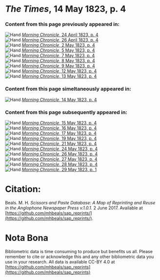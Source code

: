 # *The Times*, 14 May 1823, p. 4  
  
### Content from this page previously appeared in:  
![Hand](http://scissorsandpaste.net/wp-content/uploads/2017/06/smallhandpointer.png) [*Morning Chronicle*, 24 April 1823, p. 4](https://mhbeals.github.io/sap_html/Morning-Chronicle/Morning-Chronicle-24-April-1823-p-4)  
![Hand](http://scissorsandpaste.net/wp-content/uploads/2017/06/smallhandpointer.png) [*Morning Chronicle*, 26 April 1823, p. 4](https://mhbeals.github.io/sap_html/Morning-Chronicle/Morning-Chronicle-26-April-1823-p-4)  
![Hand](http://scissorsandpaste.net/wp-content/uploads/2017/06/smallhandpointer.png) [*Morning Chronicle*, 2 May 1823, p. 4](https://mhbeals.github.io/sap_html/Morning-Chronicle/Morning-Chronicle-2-May-1823-p-4)  
![Hand](http://scissorsandpaste.net/wp-content/uploads/2017/06/smallhandpointer.png) [*Morning Chronicle*, 5 May 1823, p. 4](https://mhbeals.github.io/sap_html/Morning-Chronicle/Morning-Chronicle-5-May-1823-p-4)  
![Hand](http://scissorsandpaste.net/wp-content/uploads/2017/06/smallhandpointer.png) [*Morning Chronicle*, 7 May 1823, p. 4](https://mhbeals.github.io/sap_html/Morning-Chronicle/Morning-Chronicle-7-May-1823-p-4)  
![Hand](http://scissorsandpaste.net/wp-content/uploads/2017/06/smallhandpointer.png) [*Morning Chronicle*, 8 May 1823, p. 4](https://mhbeals.github.io/sap_html/Morning-Chronicle/Morning-Chronicle-8-May-1823-p-4)  
![Hand](http://scissorsandpaste.net/wp-content/uploads/2017/06/smallhandpointer.png) [*Morning Chronicle*, 9 May 1823, p. 4](https://mhbeals.github.io/sap_html/Morning-Chronicle/Morning-Chronicle-9-May-1823-p-4)  
![Hand](http://scissorsandpaste.net/wp-content/uploads/2017/06/smallhandpointer.png) [*Morning Chronicle*, 12 May 1823, p. 4](https://mhbeals.github.io/sap_html/Morning-Chronicle/Morning-Chronicle-12-May-1823-p-4)  
![Hand](http://scissorsandpaste.net/wp-content/uploads/2017/06/smallhandpointer.png) [*Morning Chronicle*, 13 May 1823, p. 4](https://mhbeals.github.io/sap_html/Morning-Chronicle/Morning-Chronicle-13-May-1823-p-4)  
  
### Content from this page simeltaneously appeared in:  
![Hand](http://scissorsandpaste.net/wp-content/uploads/2017/06/smallhandpointer.png) [*Morning Chronicle*, 14 May 1823, p. 4](https://mhbeals.github.io/sap_html/Morning-Chronicle/Morning-Chronicle-14-May-1823-p-4)  
  
### Content from this page subsequently appeared in:  
![Hand](http://scissorsandpaste.net/wp-content/uploads/2017/06/smallhandpointer.png) [*Morning Chronicle*, 15 May 1823, p. 4](https://mhbeals.github.io/sap_html/Morning-Chronicle/Morning-Chronicle-15-May-1823-p-4)  
![Hand](http://scissorsandpaste.net/wp-content/uploads/2017/06/smallhandpointer.png) [*Morning Chronicle*, 16 May 1823, p. 4](https://mhbeals.github.io/sap_html/Morning-Chronicle/Morning-Chronicle-16-May-1823-p-4)  
![Hand](http://scissorsandpaste.net/wp-content/uploads/2017/06/smallhandpointer.png) [*Morning Chronicle*, 17 May 1823, p. 4](https://mhbeals.github.io/sap_html/Morning-Chronicle/Morning-Chronicle-17-May-1823-p-4)  
![Hand](http://scissorsandpaste.net/wp-content/uploads/2017/06/smallhandpointer.png) [*Morning Chronicle*, 19 May 1823, p. 4](https://mhbeals.github.io/sap_html/Morning-Chronicle/Morning-Chronicle-19-May-1823-p-4)  
![Hand](http://scissorsandpaste.net/wp-content/uploads/2017/06/smallhandpointer.png) [*Morning Chronicle*, 21 May 1823, p. 4](https://mhbeals.github.io/sap_html/Morning-Chronicle/Morning-Chronicle-21-May-1823-p-4)  
![Hand](http://scissorsandpaste.net/wp-content/uploads/2017/06/smallhandpointer.png) [*Morning Chronicle*, 24 May 1823, p. 4](https://mhbeals.github.io/sap_html/Morning-Chronicle/Morning-Chronicle-24-May-1823-p-4)  
![Hand](http://scissorsandpaste.net/wp-content/uploads/2017/06/smallhandpointer.png) [*Morning Chronicle*, 26 May 1823, p. 4](https://mhbeals.github.io/sap_html/Morning-Chronicle/Morning-Chronicle-26-May-1823-p-4)  
![Hand](http://scissorsandpaste.net/wp-content/uploads/2017/06/smallhandpointer.png) [*Morning Chronicle*, 27 May 1823, p. 4](https://mhbeals.github.io/sap_html/Morning-Chronicle/Morning-Chronicle-27-May-1823-p-4)  
![Hand](http://scissorsandpaste.net/wp-content/uploads/2017/06/smallhandpointer.png) [*Morning Chronicle*, 28 May 1823, p. 4](https://mhbeals.github.io/sap_html/Morning-Chronicle/Morning-Chronicle-28-May-1823-p-4)  
![Hand](http://scissorsandpaste.net/wp-content/uploads/2017/06/smallhandpointer.png) [*Morning Chronicle*, 29 May 1823, p. 1](https://mhbeals.github.io/sap_html/Morning-Chronicle/Morning-Chronicle-29-May-1823-p-1)  


# Citation: 

Beals. M. H. *Scissors and Paste Database: A Map of Reprinting and Reuse in the Anglophone Newspaper Press v.1.0.1.* 2 June 2017. Available at [https://github.com/mhbeals/sap_reprints/](https://github.com/mhbeals/sap_reprints/). 

# Nota Bona

Bibliometric data is time consuming to produce but benefits us all. Please remember to cite or acknowledge this and any other bibliometric data you use in your research. All data is available CC-BY 4.0 at [https://github.com/mhbeals/sap_reprints](https://github.com/mhbeals/sap_reprints)